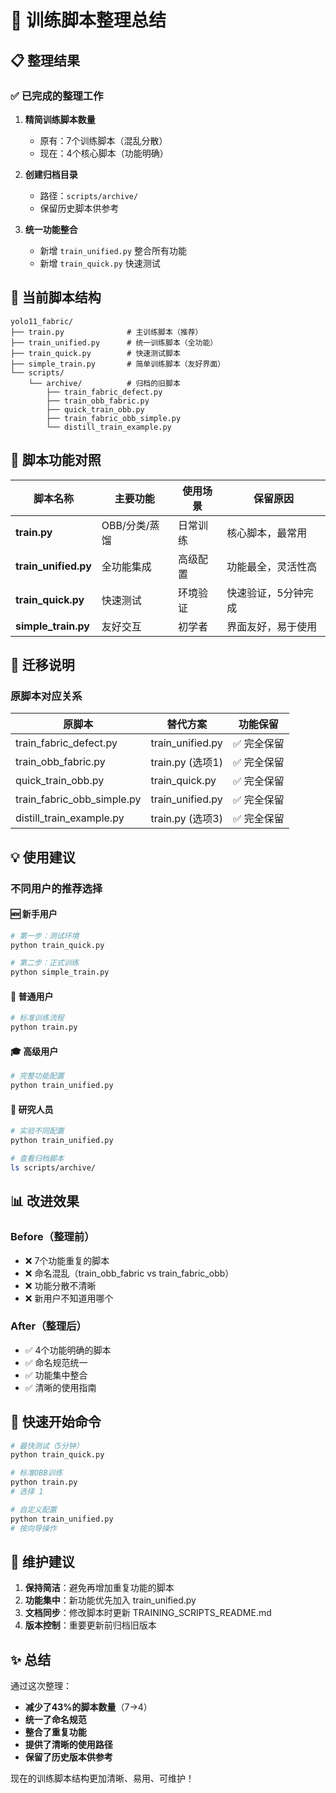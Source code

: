 # 🧹 训练脚本整理总结

## 📋 整理结果

### ✅ 已完成的整理工作

1. **精简训练脚本数量**
   - 原有：7个训练脚本（混乱分散）
   - 现在：4个核心脚本（功能明确）

2. **创建归档目录**
   - 路径：`scripts/archive/`
   - 保留历史脚本供参考

3. **统一功能整合**
   - 新增 `train_unified.py` 整合所有功能
   - 新增 `train_quick.py` 快速测试

## 📁 当前脚本结构

```
yolo11_fabric/
├── train.py              # 主训练脚本（推荐）
├── train_unified.py      # 统一训练脚本（全功能）
├── train_quick.py        # 快速测试脚本
├── simple_train.py       # 简单训练脚本（友好界面）
└── scripts/
    └── archive/          # 归档的旧脚本
        ├── train_fabric_defect.py
        ├── train_obb_fabric.py
        ├── quick_train_obb.py
        ├── train_fabric_obb_simple.py
        └── distill_train_example.py
```

## 🎯 脚本功能对照

| 脚本名称 | 主要功能 | 使用场景 | 保留原因 |
|---------|---------|---------|---------|
| **train.py** | OBB/分类/蒸馏 | 日常训练 | 核心脚本，最常用 |
| **train_unified.py** | 全功能集成 | 高级配置 | 功能最全，灵活性高 |
| **train_quick.py** | 快速测试 | 环境验证 | 快速验证，5分钟完成 |
| **simple_train.py** | 友好交互 | 初学者 | 界面友好，易于使用 |

## 🔄 迁移说明

### 原脚本对应关系

| 原脚本 | 替代方案 | 功能保留 |
|--------|---------|----------|
| train_fabric_defect.py | train_unified.py | ✅ 完全保留 |
| train_obb_fabric.py | train.py (选项1) | ✅ 完全保留 |
| quick_train_obb.py | train_quick.py | ✅ 完全保留 |
| train_fabric_obb_simple.py | train_unified.py | ✅ 完全保留 |
| distill_train_example.py | train.py (选项3) | ✅ 完全保留 |

## 💡 使用建议

### 不同用户的推荐选择

#### 🆕 新手用户
```bash
# 第一步：测试环境
python train_quick.py

# 第二步：正式训练
python simple_train.py
```

#### 👤 普通用户
```bash
# 标准训练流程
python train.py
```

#### 🎓 高级用户
```bash
# 完整功能配置
python train_unified.py
```

#### 🔬 研究人员
```bash
# 实验不同配置
python train_unified.py

# 查看归档脚本
ls scripts/archive/
```

## 📊 改进效果

### Before（整理前）
- ❌ 7个功能重复的脚本
- ❌ 命名混乱（train_obb_fabric vs train_fabric_obb）
- ❌ 功能分散不清晰
- ❌ 新用户不知道用哪个

### After（整理后）
- ✅ 4个功能明确的脚本
- ✅ 命名规范统一
- ✅ 功能集中整合
- ✅ 清晰的使用指南

## 🚀 快速开始命令

```bash
# 最快测试（5分钟）
python train_quick.py

# 标准OBB训练
python train.py
# 选择 1

# 自定义配置
python train_unified.py
# 按向导操作
```

## 📝 维护建议

1. **保持简洁**：避免再增加重复功能的脚本
2. **功能集中**：新功能优先加入 train_unified.py
3. **文档同步**：修改脚本时更新 TRAINING_SCRIPTS_README.md
4. **版本控制**：重要更新前归档旧版本

## ✨ 总结

通过这次整理：
- **减少了43%的脚本数量**（7→4）
- **统一了命名规范**
- **整合了重复功能**
- **提供了清晰的使用路径**
- **保留了历史版本供参考**

现在的训练脚本结构更加清晰、易用、可维护！